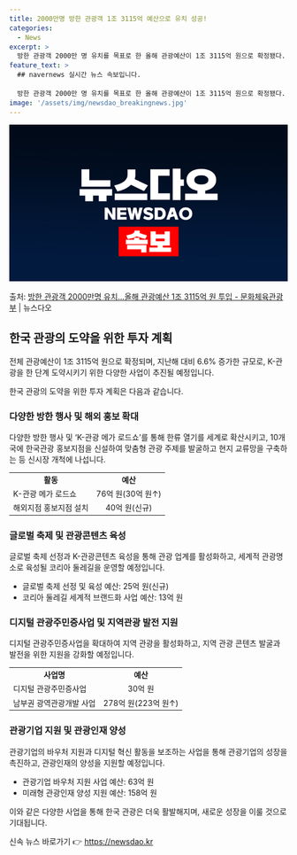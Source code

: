 ```yaml
---
title: 2000만명 방한 관광객 1조 3115억 예산으로 유치 성공!
categories:
  - News
excerpt: >
  방한 관광객 2000만 명 유치를 목표로 한 올해 관광예산이 1조 3115억 원으로 확정됐다. 이는 지난해 …
feature_text: >
  ## navernews 실시간 뉴스 속보입니다.

  방한 관광객 2000만 명 유치를 목표로 한 올해 관광예산이 1조 3115억 원으로 확정됐다. 이는 지난해 …
image: '/assets/img/newsdao_breakingnews.jpg'
---
```


![뉴스다오 속보](/assets/img/newsdao_breakingnews.jpg)

<p>출처: <a href="https://newsdao.kr/2921" rel="dofollow">방한 관광객 2000만명 유치…올해 관광예산 1조 3115억 원 투입 - 문화체육관광부</a> | 뉴스다오</p>

<h2 data-ke-size="size26">한국 관광의 도약을 위한 투자 계획</h2>
전체 관광예산이 1조 3115억 원으로 확정되며, 지난해 대비 6.6% 증가한 규모로, K-관광을 한 단계 도약시키기 위한 다양한 사업이 추진될 예정입니다.

<p data-ke-size="size16">한국 관광의 도약을 위한 투자 계획은 다음과 같습니다.</p>

<h3>다양한 방한 행사 및 해외 홍보 확대</h3>
<p data-ke-size="size16">다양한 방한 행사 및 ‘K-관광 메가 로드쇼’를 통해 한류 열기를 세계로 확산시키고, 10개국에 한국관광 홍보지점을 신설하여 맞춤형 관광 주제를 발굴하고 현지 교류망을 구축하는 등 신시장 개척에 나섭니다.</p>
<table>
  <tr>
    <td style="text-align: center; height: 17px;"><b>활동</b></td>
    <td style="text-align: center; height: 17px;"><b>예산</b></td>
  </tr>
  <tr>
    <td style="text-align: left; height: 17px;">K-관광 메가 로드쇼</td>
    <td style="text-align: center; height: 17px;">76억 원(30억 원↑)</td>
  </tr>
  <tr>
    <td style="text-align: left; height: 17px;">해외지점 홍보지점 설치</td>
    <td style="text-align: center; height: 17px;">40억 원(신규)</td>
  </tr>
</table>

<h3>글로벌 축제 및 관광콘텐츠 육성</h3>
<p data-ke-size="size16">글로벌 축제 선정과 K-관광콘텐츠 육성을 통해 관광 업계를 활성화하고, 세계적 관광명소로 육성될 코리아 둘레길을 운영할 예정입니다.</p>
<ul>
  <li>글로벌 축제 선정 및 육성 예산: 25억 원(신규)</li>
  <li>코리아 둘레길 세계적 브랜드화 사업 예산: 13억 원</li>
</ul>

<h3>디지털 관광주민증사업 및 지역관광 발전 지원</h3>
<p data-ke-size="size16">디지털 관광주민증사업을 확대하여 지역 관광을 활성화하고, 지역 관광 콘텐츠 발굴과 발전을 위한 지원을 강화할 예정입니다.</p>
<table>
  <tr>
    <td style="text-align: center; height: 17px;"><b>사업명</b></td>
    <td style="text-align: center; height: 17px;"><b>예산</b></td>
  </tr>
  <tr>
    <td style="text-align: left; height: 17px;">디지털 관광주민증사업</td>
    <td style="text-align: center; height: 17px;">30억 원</td>
  </tr>
  <tr>
    <td style="text-align: left; height: 17px;">남부권 광역관광개발 사업</td>
    <td style="text-align: center; height: 17px;">278억 원(223억 원↑)</td>
  </tr>
</table>

<h3>관광기업 지원 및 관광인재 양성</h3>
<p data-ke-size="size16">관광기업의 바우처 지원과 디지털 혁신 활동을 보조하는 사업을 통해 관광기업의 성장을 촉진하고, 관광인재의 양성을 지원할 예정입니다.</p>
<ul>
  <li>관광기업 바우처 지원 사업 예산: 63억 원</li>
  <li>미래형 관광인재 양성 지원 예산: 158억 원</li>
</ul>

이와 같은 다양한 사업을 통해 한국 관광은 더욱 활발해지며, 새로운 성장을 이룰 것으로 기대됩니다. 

신속 뉴스 바로가기 👉 <a href="https://newsdao.kr" rel="dofollow">https://newsdao.kr</a>


